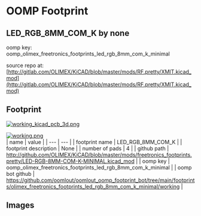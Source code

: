# OOMP Footprint  
## LED_RGB_8MM_COM_K  by none  
  
oomp key: oomp_olimex_freetronics_footprints_led_rgb_8mm_com_k_minimal  
  
source repo at: [http://gitlab.com/OLIMEX/KiCAD/blob/master/mods/RF.pretty/XMIT.kicad_mod](http://gitlab.com/OLIMEX/KiCAD/blob/master/mods/RF.pretty/XMIT.kicad_mod)  
## Footprint  
  
[![working_kicad_pcb_3d.png](working_kicad_pcb_3d_600.png)](working_kicad_pcb_3d.png)  
  
[![working.png](working_600.png)](working.png)  
| name | value | 
| --- | --- | 
| footprint name | LED_RGB_8MM_COM_K | 
| footprint description | None | 
| number of pads | 4 | 
| github path | http://github.com/OLIMEX/KiCAD/blob/master/mods/freetronics_footprints.pretty/LED-RGB-8MM-COM-K-MINIMAL.kicad_mod | 
| oomp key | oomp_olimex_freetronics_footprints_led_rgb_8mm_com_k_minimal | 
| oomp bot github | https://github.com/oomlout/oomlout_oomp_footprint_bot/tree/main/footprints/olimex_freetronics_footprints_led_rgb_8mm_com_k_minimal/working | 
## Images  
